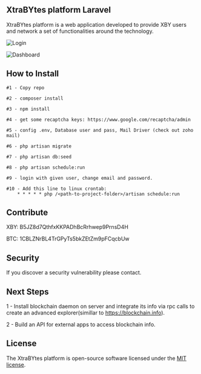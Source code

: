 ## XtraBYtes platform Laravel

XtraBYtes platform is a web application developed to provide XBY users and network a set of functionalities around the technology. 

![Login](http://i.imgur.com/tPYVown.png)

![Dashboard](http://i.imgur.com/WfdYriQ.png)

## How to Install

    #1 - Copy repo
     
    #2 - composer install
            
    #3 - npm install
     
    #4 - get some recaptcha keys: https://www.google.com/recaptcha/admin
     
    #5 - config .env, Database user and pass, Mail Driver (check out zoho mail)
         
    #6 - php artisan migrate
         
    #7 - php artisan db:seed
     
    #8 - php artisan schedule:run
         
    #9 - login with given user, change email and password.
     
    #10 - Add this line to linux crontab: 
        * * * * * php /<path-to-project-folder>/artisan schedule:run

## Contribute

XBY: B5JZ8d7QthfxKKPADhBcRrhwep9PrnsD4H 

BTC: 1CBLZNrBL4TrGPyTs5bkZEtZm9pFCqcbUw

## Security

If you discover a security vulnerability please contact.

## Next Steps

1 - Install blockchain daemon on server and integrate its info via rpc calls to create an advanced explorer(simillar to https://blockchain.info).

2 - Build an API for external apps to access blockchain info.

## License

The XtraBYtes platform is open-source software licensed under the [MIT license](http://opensource.org/licenses/MIT).
